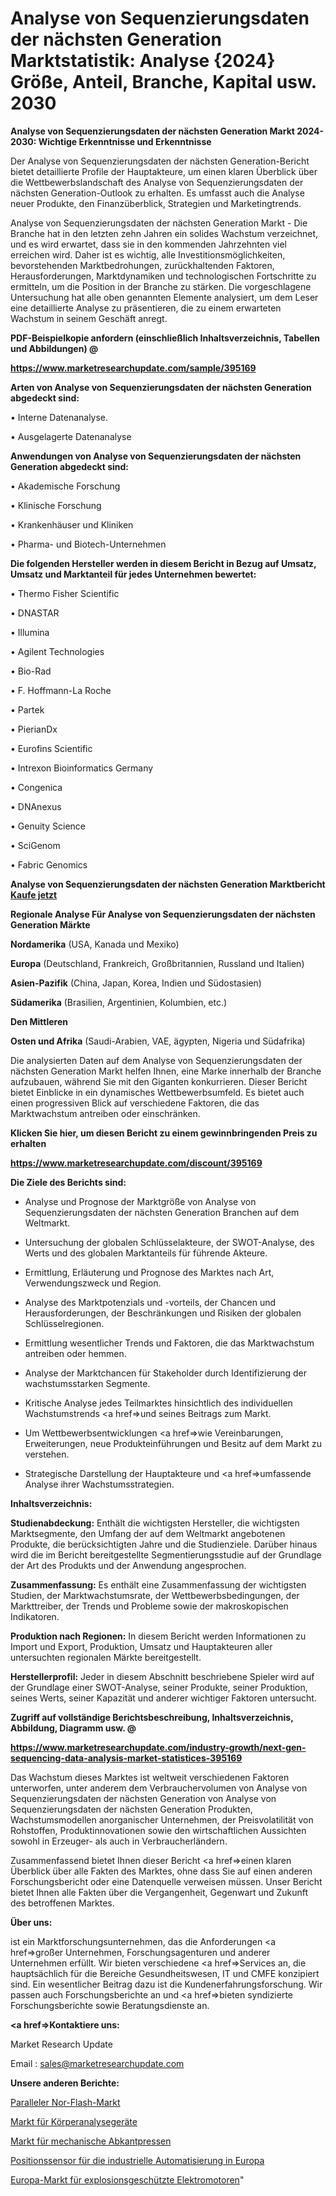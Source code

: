 # Analyse von Sequenzierungsdaten der nächsten Generation Marktstatistik: Analyse {2024} Größe, Anteil, Branche, Kapital usw. 2030

<strong>Analyse von Sequenzierungsdaten der nächsten Generation Markt 2024-2030: Wichtige Erkenntnisse und Erkenntnisse</strong>

Der Analyse von Sequenzierungsdaten der nächsten Generation-Bericht bietet detaillierte Profile der Hauptakteure, um einen klaren Überblick über die Wettbewerbslandschaft des Analyse von Sequenzierungsdaten der nächsten Generation-Outlook zu erhalten. Es umfasst auch die Analyse neuer Produkte, den Finanzüberblick, Strategien und Marketingtrends.

Analyse von Sequenzierungsdaten der nächsten Generation Markt - Die Branche hat in den letzten zehn Jahren ein solides Wachstum verzeichnet, und es wird erwartet, dass sie in den kommenden Jahrzehnten viel erreichen wird. Daher ist es wichtig, alle Investitionsmöglichkeiten, bevorstehenden Marktbedrohungen, zurückhaltenden Faktoren, Herausforderungen, Marktdynamiken und technologischen Fortschritte zu ermitteln, um die Position in der Branche zu stärken. Die vorgeschlagene Untersuchung hat alle oben genannten Elemente analysiert, um dem Leser eine detaillierte Analyse zu präsentieren, die zu einem erwarteten Wachstum in seinem Geschäft anregt.



<strong><b>PDF-Beispielkopie anfordern (einschließlich Inhaltsverzeichnis, Tabellen und Abbildungen) @ </b></strong>

<strong><a href=https://www.marketresearchupdate.com/sample/395169>

<strong>https://www.marketresearchupdate.com/sample/395169</u></a></strong></strong>



<strong>Arten von Analyse von Sequenzierungsdaten der nächsten Generation abgedeckt sind:</strong>

• Interne Datenanalyse.

• Ausgelagerte Datenanalyse



<strong>Anwendungen von Analyse von Sequenzierungsdaten der nächsten Generation abgedeckt sind:</strong>

• Akademische Forschung

• Klinische Forschung

• Krankenhäuser und Kliniken

• Pharma- und Biotech-Unternehmen



<strong>Die folgenden Hersteller werden in diesem Bericht in Bezug auf Umsatz, Umsatz und Marktanteil für jedes Unternehmen bewertet:</strong>

• Thermo Fisher Scientific

• DNASTAR

• Illumina

• Agilent Technologies

• Bio-Rad

• F. Hoffmann-La Roche

• Partek

• PierianDx

• Eurofins Scientific

• Intrexon Bioinformatics Germany

• Congenica

• DNAnexus

• Genuity Science

• SciGenom

• Fabric Genomics



<strong>Analyse von Sequenzierungsdaten der nächsten Generation Marktbericht <a href=https://www.marketresearchupdate.com/buynow/395169>Kaufe jetzt</a></strong>



<strong>Regionale Analyse Für Analyse von Sequenzierungsdaten der nächsten Generation Märkte</strong>



<strong>Nordamerika</strong> (USA, Kanada und Mexiko)



<strong>Europa</strong> (Deutschland, Frankreich, Großbritannien, Russland und Italien)



<strong>Asien-Pazifik</strong> (China, Japan, Korea, Indien und Südostasien)



<strong>Südamerika</strong> (Brasilien, Argentinien, Kolumbien, etc.)



<strong>Den Mittleren</strong> 

<strong>Osten und Afrika</strong> (Saudi-Arabien, VAE, ägypten, Nigeria und Südafrika)

Die analysierten Daten auf dem Analyse von Sequenzierungsdaten der nächsten Generation Markt helfen Ihnen, eine Marke innerhalb der Branche aufzubauen, während Sie mit den Giganten konkurrieren. Dieser Bericht bietet Einblicke in ein dynamisches Wettbewerbsumfeld. Es bietet auch einen progressiven Blick auf verschiedene Faktoren, die das Marktwachstum antreiben oder einschränken.



<strong>Klicken Sie hier, um diesen Bericht zu einem gewinnbringenden Preis zu erhalten
</strong>

<strong><a href=https://www.marketresearchupdate.com/discount/395169>https://www.marketresearchupdate.com/discount/395169</b></u></strong></a>



<strong>Die Ziele des Berichts sind:</strong>

- Analyse und Prognose der Marktgröße von Analyse von Sequenzierungsdaten der nächsten Generation Branchen auf dem Weltmarkt.

- Untersuchung der globalen Schlüsselakteure, der SWOT-Analyse, des Werts und des globalen Marktanteils für führende Akteure.

- Ermittlung, Erläuterung und Prognose des Marktes nach Art, Verwendungszweck und Region.

- Analyse des Marktpotenzials und -vorteils, der Chancen und Herausforderungen, der Beschränkungen und Risiken der globalen Schlüsselregionen.

- Ermittlung wesentlicher Trends und Faktoren, die das Marktwachstum antreiben oder hemmen.

- Analyse der Marktchancen für Stakeholder durch Identifizierung der wachstumsstarken Segmente.

- Kritische Analyse jedes Teilmarktes hinsichtlich des individuellen Wachstumstrends <a href=>und</a> seines Beitrags zum Markt.

- Um Wettbewerbsentwicklungen <a href=>wie</a> Vereinbarungen, Erweiterungen, neue Produkteinführungen und Besitz auf dem Markt zu verstehen.

- Strategische Darstellung der Hauptakteure und <a href=>umfas</a>sende Analyse ihrer Wachstumsstrategien.



<strong>Inhaltsverzeichnis:</strong>



<strong>Studienabdeckung:</strong> Enthält die wichtigsten Hersteller, die wichtigsten Marktsegmente, den Umfang der auf dem Weltmarkt angebotenen Produkte, die berücksichtigten Jahre und die Studienziele. Darüber hinaus wird die im Bericht bereitgestellte Segmentierungsstudie auf der Grundlage der Art des Produkts und der Anwendung angesprochen.



<strong>Zusammenfassung:</strong> Es enthält eine Zusammenfassung der wichtigsten Studien, der Marktwachstumsrate, der Wettbewerbsbedingungen, der Markttreiber, der Trends und Probleme sowie der makroskopischen Indikatoren.



<strong>Produktion nach Regionen:</strong> In diesem Bericht werden Informationen zu Import und Export, Produktion, Umsatz und Hauptakteuren aller untersuchten regionalen Märkte bereitgestellt.



<strong>Herstellerprofil:</strong> Jeder in diesem Abschnitt beschriebene Spieler wird auf der Grundlage einer SWOT-Analyse, seiner Produkte, seiner Produktion, seines Werts, seiner Kapazität und anderer wichtiger Faktoren untersucht.



<strong><b>Zugriff auf vollständige Berichtsbeschreibung, Inhaltsverzeichnis, Abbildung, Diagramm usw. @ </b></strong>

<strong><a href=https://www.marketresearchupdate.com/industry-growth/next-gen-sequencing-data-analysis-market-statistices-395169>https://www.marketresearchupdate.com/industry-growth/next-gen-sequencing-data-analysis-market-statistices-395169</a></strong>

Das Wachstum dieses Marktes ist weltweit verschiedenen Faktoren unterworfen, unter anderem dem Verbrauchervolumen von Analyse von Sequenzierungsdaten der nächsten Generation von Analyse von Sequenzierungsdaten der nächsten Generation Produkten, Wachstumsmodellen anorganischer Unternehmen, der Preisvolatilität von Rohstoffen, Produktinnovationen sowie den wirtschaftlichen Aussichten sowohl in Erzeuger- als auch in Verbraucherländern.

Zusammenfassend bietet Ihnen dieser Bericht <a href=>einen</a> klaren Überblick über alle Fakten des Marktes, ohne dass Sie auf einen anderen Forschungsbericht oder eine Datenquelle verweisen müssen. Unser Bericht bietet Ihnen alle Fakten über die Vergangenheit, Gegenwart und Zukunft des betroffenen Marktes.



<strong>Über uns:</strong>

 ist ein Marktforschungsunternehmen, das die Anforderungen <a href=>großer</a> Unternehmen, Forschungsagenturen und anderer Unternehmen erfüllt. Wir bieten verschiedene <a href=>Services</a> an, die hauptsächlich für die Bereiche Gesundheitswesen, IT und CMFE konzipiert sind. Ein wesentlicher Beitrag dazu ist die Kundenerfahrungsforschung. Wir passen auch Forschungsberichte an und <a href=>bieten</a> syndizierte Forschungsberichte sowie Beratungsdienste an.



<strong><a href=>Kontaktiere uns:</a></strong>

Market Research Update

Email : sales@marketresearchupdate.com



<strong>Unsere anderen Berichte:</strong>

<a href=https://www.linkedin.com/pulse/parallel-nor-flash-market-opportunities-stay-ahead-game>Paralleler Nor-Flash-Markt</a>

<a href=https://www.linkedin.com/pulse/body-composition-analyzers-market-size-analysis-leading>Markt für Körperanalysegeräte</a>

<a href=https://www.linkedin.com/pulse/mechanical-press-brake-market-sizing>Markt für mechanische Abkantpressen</a>

<a href=https://www.linkedin.com/pulse/europe-industrial-automation-position-sensor>Positionssensor für die industrielle Automatisierung in Europa</a>

<a href=https://www.linkedin.com/pulse/europe-explosion-proof-electric-motors-market>Europa-Markt für explosionsgeschützte Elektromotoren</a>"
